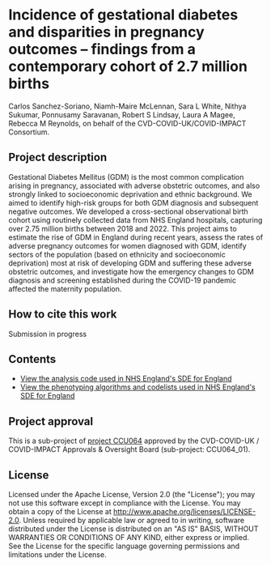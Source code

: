 # Incidence of gestational diabetes and disparities in pregnancy outcomes – findings from a contemporary cohort of 2.7 million births
Carlos Sanchez-Soriano, Niamh-Maire McLennan, Sara L White, Nithya Sukumar, Ponnusamy Saravanan, Robert S Lindsay, Laura A Magee, Rebecca M Reynolds, on behalf of the CVD-COVID-UK/COVID-IMPACT Consortium.

## Project description
Gestational Diabetes Mellitus (GDM) is the most common complication arising in pregnancy, associated with adverse obstetric outcomes, and also strongly linked to socioeconomic deprivation and ethnic background. We aimed to identify high-risk groups for both GDM diagnosis and subsequent negative outcomes. We developed a cross-sectional observational birth cohort using routinely collected data from NHS England hospitals, capturing over 2.75 million births between 2018 and 2022. This project aims to estimate the rise of GDM in England during recent years, assess the rates of adverse pregnancy outcomes for women diagnosed with GDM, identify sectors of the population (based on ethnicity and socioeconomic deprivation) most at risk of developing GDM and suffering these adverse obstetric outcomes, and investigate how the emergency changes to GDM diagnosis and screening established during the COVID-19 pandemic affected the maternity population.


## How to cite this work
Submission in progress

## Contents

* [View the analysis code used in NHS England's SDE for England](https://github.com/BHFDSC/CCU064_01/tree/main/code)
* [View the phenotyping algorithms and codelists used in NHS England's SDE for England](https://github.com/BHFDSC/CCU064_01/tree/main/phenotypes)

## Project approval

This is a sub-project of [project CCU064](https://github.com/BHFDSC/CCU064) approved by the CVD-COVID-UK / COVID-IMPACT Approvals & Oversight Board (sub-project: CCU064_01).

## License

Licensed under the Apache License, Version 2.0 (the "License"); you may not use this software except in compliance with the License. You may obtain a copy of the License at http://www.apache.org/licenses/LICENSE-2.0. Unless required by applicable law or agreed to in writing, software distributed under the License is distributed on an "AS IS" BASIS, WITHOUT WARRANTIES OR CONDITIONS OF ANY KIND, either express or implied. See the License for the specific language governing permissions and limitations under the License.
